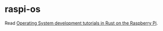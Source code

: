 # raspi-os

Read [Operating System development tutorials in Rust on the Raspberry Pi](https://github.com/rust-embedded/rust-raspberrypi-OS-tutorials).